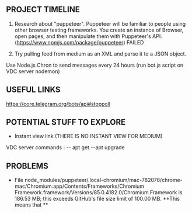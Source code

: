 ## PROJECT TIMELINE

1. Research about "puppeteer". Puppeteer will be familiar to people using other browser testing frameworks. You create an instance of Browser, open pages, and then manipulate them with Puppeteer's API. (https://www.npmjs.com/package/puppeteer) FAILED

2. Try pulling feed from medium as an XML and parse it to a JSON object.

Use Node.js Chron to send messages every 24 hours (run bot.js script on VDC server nodemon)

## USEFUL LINKS

https://core.telegram.org/bots/api#stoppoll

## POTENTIAL STUFF TO EXPLORE

- Instant view link (THERE IS NO INSTANT VIEW FOR MEDIUM)

VDC server commands :
-- apt get
--apt upgrade

## PROBLEMS

- File node_modules/puppeteer/.local-chromium/mac-782078/chrome-mac/Chromium.app/Contents/Frameworks/Chromium Framework.framework/Versions/85.0.4182.0/Chromium Framework is 186.53 MB; this exceeds GitHub's file size limit of 100.00 MB. **This means that **
